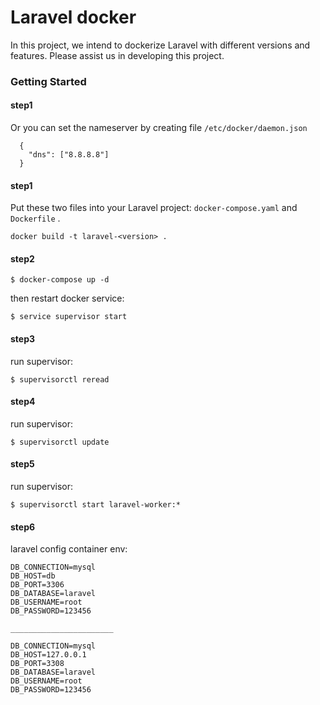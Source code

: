 
# Laravel docker

In this project, we intend to dockerize Laravel with different versions and features. Please assist us in developing this project.



### Getting Started

#### step1

Or you can set the nameserver by creating file ```/etc/docker/daemon.json```


```
  {
    "dns": ["8.8.8.8"]
  }
```

#### step1
Put these two files into your Laravel project:
``
docker-compose.yaml
``
and 
``
Dockerfile
``
.

```
docker build -t laravel-<version> .
```

#### step2
```
$ docker-compose up -d
```
then restart docker service:
```
$ service supervisor start
```
#### step3
run supervisor:
```
$ supervisorctl reread
```
#### step4
run supervisor:
```
$ supervisorctl update
```
#### step5
run supervisor:
```
$ supervisorctl start laravel-worker:*
```
#### step6
laravel config container env:
```
DB_CONNECTION=mysql
DB_HOST=db
DB_PORT=3306
DB_DATABASE=laravel
DB_USERNAME=root
DB_PASSWORD=123456

_______________________

DB_CONNECTION=mysql
DB_HOST=127.0.0.1
DB_PORT=3308
DB_DATABASE=laravel
DB_USERNAME=root
DB_PASSWORD=123456

```


